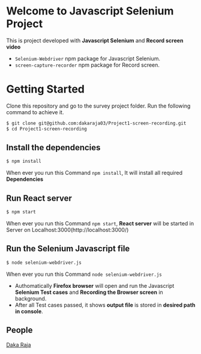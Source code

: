 # Welcome to Javascript Selenium Project
This is project developed with **Javascript Selenium** and **Record screen video** 
- `Selenium-Webdriver` npm package for Javascript Selenium.
- `screen-capture-recorder` npm package for Record screen.

# Getting Started
Clone this repository and go to the survey project folder. Run the following command to achieve it.
```bash
$ git clone git@github.com:dakaraja03/Project1-screen-recording.git
$ cd Project1-screen-recording
```

## Install the dependencies
```bash
$ npm install
```
When ever you run this Command `npm install`, It will install all required **Dependencies**
## Run React server
```bash
$ npm start
```
When ever you run this Command `npm start`, **React server** will be started in Server on Localhost:3000(http://localhost:3000/) 

## Run the Selenium Javascript file
```bash
$ node selenium-webdriver.js
```
When ever you run this Command `node selenium-webdriver.js`
- Authomatically **Firefox browser** will open and run the Javascript **Selenium Test cases** and **Recording the Browser screen** in background. 
- After all Test cases passed, it shows **output file** is stored in **desired path in console**.

## People
[Daka Raja](https://github.com/dakaraja03)